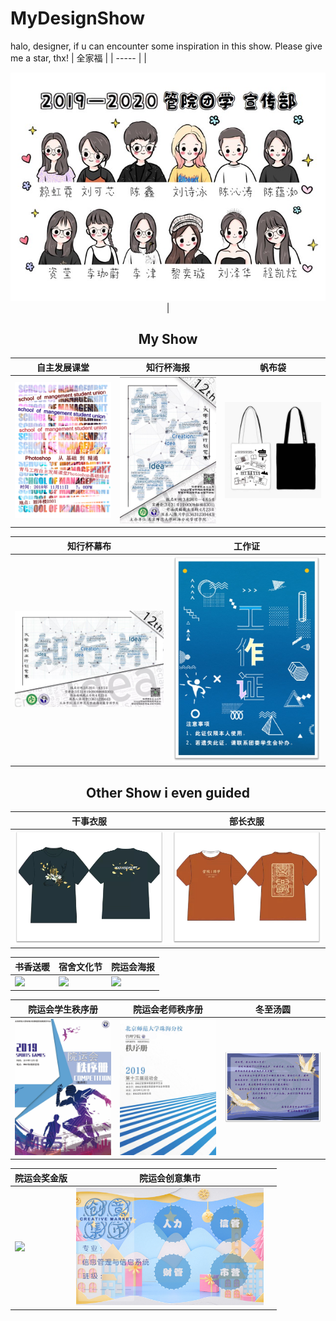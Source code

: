 # MyDesignShow
halo, designer, if u can encounter some inspiration in this show. Please give me a star, thx!
| 全家福 |
| ----- |
|<div align="center"><img src="https://github.com/Chen-X666/MyDesignShow/blob/main/2019-2020%E5%AE%A3%E4%BC%A0%E9%83%A8%E5%85%A8%E5%AE%B6%E7%A6%8F.jpg" width="600px" class="small-img"/>  |

## My Show
| 自主发展课堂 | 知行杯海报 | 帆布袋 |
| ----- | ----- | ----- |
<img src="https://github.com/Chen-X666/MyDesignShow/blob/a57648d42caf81b697396be57f181324b5a00345/%E8%87%AA%E4%B8%BB%E5%8F%91%E5%B1%95%E8%AF%BE%E5%A0%822.jpg" width="300px"/> |<img src="https://github.com/Chen-X666/MyDesignShow/blob/main/%E7%9F%A5%E8%A1%8C%E6%9D%AF%E6%B5%B7%E6%8A%A5.jpg" width="300px" class="small-img"/> |<img src="https://github.com/Chen-X666/MyDesignShow/blob/main/%E5%B8%86%E5%B8%83%E8%A2%8B.jpg" width="300px" class="small-img"/>

|知行杯幕布 | 工作证 |
| ----- | ----- |
|<img src="https://github.com/Chen-X666/MyDesignShow/blob/main/%E7%9F%A5%E8%A1%8C%E6%9D%AF%E5%B9%95%E5%B8%83.jpg" width="300px" class="small-img"/>  |<img src="https://github.com/Chen-X666/MyDesignShow/blob/main/%E5%B7%A5%E4%BD%9C%E8%AF%81.jpg" width="300px" class="small-img"/>  |

##  Other Show i even guided

| 干事衣服 | 部长衣服 | 
| ----- | ----- | 
<img src="https://github.com/Chen-X666/MyDesignShow/blob/main/%E5%B9%B2%E4%BA%8B%E5%9B%A2%E6%9C%8D.jpg" width="300px" class="small-img"/> |<img src="https://github.com/Chen-X666/MyDesignShow/blob/main/%E9%83%A8%E9%95%BF%E5%9B%A2%E6%9C%8D.jpg" width="300px" class="small-img"/>|
  
| 书香送暖 | 宿舍文化节 | 院运会海报 | 
| ----- | ----- | ----- | 
<img src="https://github.com/Chen-X666/MyDesignShow/blob/main/%E4%B9%A6%E9%A6%99.jpg" width="300px" class="small-img"/> |<img src="https://github.com/Chen-X666/MyDesignShow/blob/main/%E5%AE%BF%E8%88%8D.jpg" width="300px" class="small-img"/>|<img src="https://github.com/Chen-X666/MyDesignShow/blob/main/%E9%99%A2%E8%BF%90%E4%BC%9A.jpg" width="300px" class="small-img"/>

|院运会学生秩序册 | 院运会老师秩序册 | 冬至汤圆  |
| ----- | ----- | ----- | 
|<img src="https://github.com/Chen-X666/MyDesignShow/blob/main/%E8%80%81%E5%B8%88%E7%A7%A9%E5%BA%8F%E5%86%8C.png" width="300px"/>|<img src="https://github.com/Chen-X666/MyDesignShow/blob/main/%E5%AD%A6%E7%94%9F%E7%A7%A9%E5%BA%8F%E5%86%8C.png" width="300px"/>|<img src="https://github.com/Chen-X666/MyDesignShow/blob/main/%E5%86%AC%E8%87%B3.png" width="300px"/>|
  
 | 院运会奖金版 | 院运会创意集市 |  |
 | ----- | ----- | ----- | 
 <img src="https://github.com/Chen-X666/MyDesignShow/blob/main/yyh1.jpg" width="300px" class="small-img"/>|<img src="https://github.com/Chen-X666/MyDesignShow/blob/main/%E4%BF%A1%E7%AE%A1.jpg" width="300px" class="small-img"/>|
